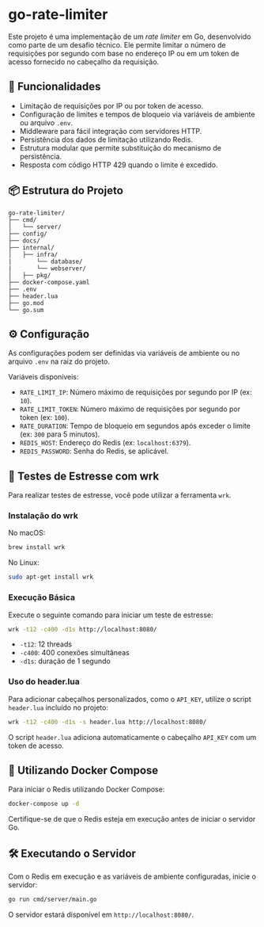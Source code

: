 
# go-rate-limiter

Este projeto é uma implementação de um *rate limiter* em Go, desenvolvido como parte de um desafio técnico. Ele permite limitar o número de requisições por segundo com base no endereço IP ou em um token de acesso fornecido no cabeçalho da requisição.

## 🚀 Funcionalidades

- Limitação de requisições por IP ou por token de acesso.
- Configuração de limites e tempos de bloqueio via variáveis de ambiente ou arquivo `.env`.
- Middleware para fácil integração com servidores HTTP.
- Persistência dos dados de limitação utilizando Redis.
- Estrutura modular que permite substituição do mecanismo de persistência.
- Resposta com código HTTP 429 quando o limite é excedido.

## 📦 Estrutura do Projeto

```
go-rate-limiter/
├── cmd/
│   └── server/         
├── config/  
├── docs/             
├── internal/
│   ├── infra/
|       └── database/
|       └── webserver/
│   ├── pkg/      
├── docker-compose.yaml
├── .env           
├── header.lua
├── go.mod
└── go.sum
```

## ⚙️ Configuração

As configurações podem ser definidas via variáveis de ambiente ou no arquivo `.env` na raiz do projeto.

Variáveis disponíveis:

- `RATE_LIMIT_IP`: Número máximo de requisições por segundo por IP (ex: `10`).
- `RATE_LIMIT_TOKEN`: Número máximo de requisições por segundo por token (ex: `100`).
- `RATE_DURATION`: Tempo de bloqueio em segundos após exceder o limite (ex: `300` para 5 minutos).
- `REDIS_HOST`: Endereço do Redis (ex: `localhost:6379`).
- `REDIS_PASSWORD`: Senha do Redis, se aplicável.

## 🧪 Testes de Estresse com wrk

Para realizar testes de estresse, você pode utilizar a ferramenta `wrk`.

### Instalação do wrk

No macOS:

```bash
brew install wrk
```

No Linux:

```bash
sudo apt-get install wrk
```

### Execução Básica

Execute o seguinte comando para iniciar um teste de estresse:

```bash
wrk -t12 -c400 -d1s http://localhost:8080/
```

- `-t12`: 12 threads
- `-c400`: 400 conexões simultâneas
- `-d1s`: duração de 1 segundo

### Uso do header.lua

Para adicionar cabeçalhos personalizados, como o `API_KEY`, utilize o script `header.lua` incluído no projeto:

```bash
wrk -t12 -c400 -d1s -s header.lua http://localhost:8080/
```

O script `header.lua` adiciona automaticamente o cabeçalho `API_KEY` com um token de acesso.

## 🐳 Utilizando Docker Compose

Para iniciar o Redis utilizando Docker Compose:

```bash
docker-compose up -d
```

Certifique-se de que o Redis esteja em execução antes de iniciar o servidor Go.

## 🛠️ Executando o Servidor

Com o Redis em execução e as variáveis de ambiente configuradas, inicie o servidor:

```bash
go run cmd/server/main.go
```

O servidor estará disponível em `http://localhost:8080/`.